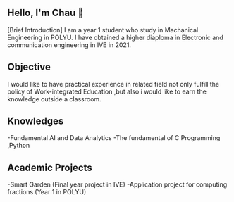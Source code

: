 ## Hello, I'm Chau 👋


[Brief Introduction]
I am a year 1 student who study in Machanical Engineering in POLYU. I have obtained a higher diaploma in Electronic and communication engineering in IVE in 2021.  

## Objective 
I would like to have practical experience in related field not only fulfill the policy of Work-integrated Education ,but also i would like to earn the knowledge outside a classroom. 

## Knowledges 
 -Fundamental AI and Data Analytics 
 -The fundamental of C Programming ,Python

## Academic Projects
-Smart Garden (Final year project in IVE) 
-Application project for computing fractions (Year 1 in POLYU)



